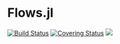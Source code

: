 # Flows.jl

[gh-ci-img]: https://github.com/control-toolbox/CTFlows.jl/actions/workflows/CI.yml/badge.svg?branch=main
[gh-ci-url]: https://github.com/control-toolbox/CTFlows.jl/actions/workflows/CI.yml?query=branch%3Amain

[gh-co-img]: https://codecov.io/gh/control-toolbox/CTFlows.jl/branch/main/graph/badge.svg?token=YM5YQQUSO3
[gh-co-url]: https://codecov.io/gh/control-toolbox/CTFlows.jl

[![Build Status][gh-ci-img]][gh-ci-url] 
[![Covering Status][gh-co-img]][gh-co-url]
[![](https://img.shields.io/badge/docs-stable-blue.svg)](http://control-toolbox.github.io/CTFlows.jl)
